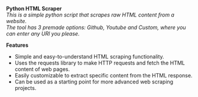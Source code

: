 **Python HTML Scraper** <br />
*This is a simple python script that scrapes raw HTML content from a website. <br />
The tool has 3 premade options: Github, Youtube and Custom, where you can enter any URl you please.* <br />

**Features**
* Simple and easy-to-understand HTML scraping functionality.
* Uses the requests library to make HTTP requests and fetch the HTML content of web pages.
* Easily customizable to extract specific content from the HTML response.
* Can be used as a starting point for more advanced web scraping projects.

